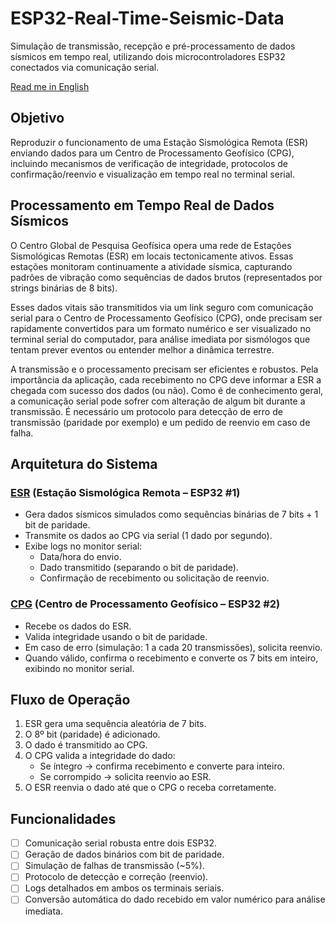 # ESP32-Real-Time-Seismic-Data
Simulação de transmissão, recepção e pré-processamento de dados sísmicos em tempo real, utilizando dois microcontroladores ESP32 conectados via comunicação serial.

[Read me in English](README.md)

## Objetivo
Reproduzir o funcionamento de uma Estação Sismológica Remota (ESR) enviando dados para um Centro de Processamento Geofísico (CPG), incluindo mecanismos de verificação de integridade, protocolos de confirmação/reenvio e visualização em tempo real no terminal serial.

## Processamento em Tempo Real de Dados Sísmicos
O Centro Global de Pesquisa Geofísica opera uma rede de Estações Sismológicas Remotas (ESR) em locais tectonicamente ativos. Essas estações monitoram continuamente a atividade sísmica, capturando padrões de vibração como sequências de dados brutos (representados por strings binárias de 8 bits).

Esses dados vitais são transmitidos via um link seguro com comunicação serial para o Centro de Processamento Geofísico (CPG), onde precisam ser rapidamente convertidos para um formato numérico e ser visualizado no terminal serial do computador, para análise imediata por sismólogos que tentam prever eventos ou entender melhor a dinâmica terrestre.

A transmissão e o processamento precisam ser eficientes e robustos. Pela importância da aplicação, cada recebimento no CPG deve informar a ESR a chegada com sucesso dos dados (ou não). Como é de conhecimento geral, a comunicação serial pode sofrer com alteração de algum bit durante a transmissão. É necessário um protocolo para detecção de erro de transmissão (paridade por exemplo) e um pedido de reenvio em caso de falha.

## Arquitetura do Sistema
### [ESR](./esr/src/main.cpp) (Estação Sismológica Remota – ESP32 #1)
- Gera dados sísmicos simulados como sequências binárias de 7 bits + 1 bit de paridade.
- Transmite os dados ao CPG via serial (1 dado por segundo).
- Exibe logs no monitor serial:
    - Data/hora do envio.
    - Dado transmitido (separando o bit de paridade).
    - Confirmação de recebimento ou solicitação de reenvio.
### [CPG](./cpg/src/main.cpp) (Centro de Processamento Geofísico – ESP32 #2)
- Recebe os dados do ESR.
- Valida integridade usando o bit de paridade.
- Em caso de erro (simulação: 1 a cada 20 transmissões), solicita reenvio.
- Quando válido, confirma o recebimento e converte os 7 bits em inteiro, exibindo no monitor serial.

## Fluxo de Operação
1. ESR gera uma sequência aleatória de 7 bits.
2. O 8º bit (paridade) é adicionado.
3. O dado é transmitido ao CPG.
4. O CPG valida a integridade do dado:
    - Se íntegro → confirma recebimento e converte para inteiro.
    - Se corrompido → solicita reenvio ao ESR.
5. O ESR reenvia o dado até que o CPG o receba corretamente.

## Funcionalidades
- [ ] Comunicação serial robusta entre dois ESP32.
- [ ] Geração de dados binários com bit de paridade.
- [ ] Simulação de falhas de transmissão (~5%).
- [ ] Protocolo de detecção e correção (reenvio).
- [ ] Logs detalhados em ambos os terminais seriais.
- [ ] Conversão automática do dado recebido em valor numérico para análise imediata.